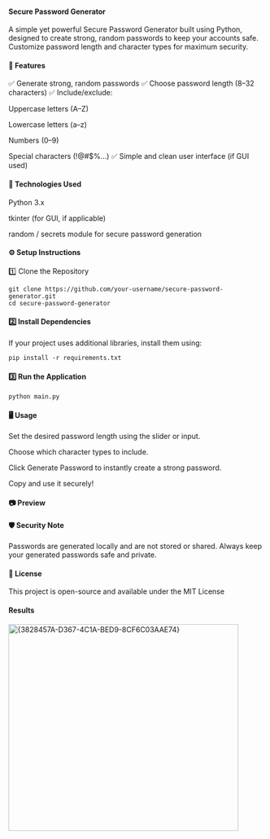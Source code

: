 #### Secure Password Generator

A simple yet powerful Secure Password Generator built using Python, designed to create strong, random passwords to keep your accounts safe. Customize password length and character types for maximum security.

#### 🚀 Features

✅ Generate strong, random passwords
✅ Choose password length (8–32 characters)
✅ Include/exclude:

Uppercase letters (A–Z)

Lowercase letters (a–z)

Numbers (0–9)

Special characters (!@#$%...)
✅ Simple and clean user interface (if GUI used)

#### 🧩 Technologies Used

Python 3.x

tkinter (for GUI, if applicable)

random / secrets module for secure password generation

#### ⚙️ Setup Instructions
1️⃣ Clone the Repository
~~~
git clone https://github.com/your-username/secure-password-generator.git
cd secure-password-generator
~~~
#### 2️⃣ Install Dependencies

If your project uses additional libraries, install them using:
~~~
pip install -r requirements.txt
~~~


#### 3️⃣ Run the Application
~~~
python main.py
~~~
#### 🖥️ Usage

Set the desired password length using the slider or input.

Choose which character types to include.

Click Generate Password to instantly create a strong password.

Copy and use it securely!

#### 📷 Preview


#### 🛡️ Security Note

Passwords are generated locally and are not stored or shared. Always keep your generated passwords safe and private.

#### 📜 License

This project is open-source and available under the MIT License
#### Results

<img width="452" height="406" alt="{3828457A-D367-4C1A-BED9-8CF6C03AAE74}" src="https://github.com/user-attachments/assets/3a74f3ae-dda6-4968-9b5e-87653f4810fc" />
